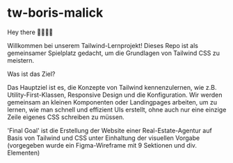 # tw-boris-malick
Hey there 👋🏽✌🏽

Willkommen bei unserem Tailwind-Lernprojekt! Dieses Repo ist als gemeinsamer Spielplatz gedacht, um die Grundlagen von Tailwind CSS zu meistern.

Was ist das Ziel?

Das Hauptziel ist es, die Konzepte von Tailwind kennenzulernen, wie z.B. Utility-First-Klassen, Responsive Design und die Konfiguration. Wir werden gemeinsam an kleinen Komponenten oder Landingpages arbeiten, um zu lernen, wie man schnell und effizient UIs erstellt, ohne auch nur eine einzige Zeile eigenes CSS schreiben zu müssen.

'Final Goal' ist die Erstellung der Website einer Real-Estate-Agentur auf Basis von Tailwind und CSS unter Einhaltung der visuellen Vorgabe (vorgegeben wurde ein Figma-Wireframe mit 9 Sektionen und div. Elementen)
